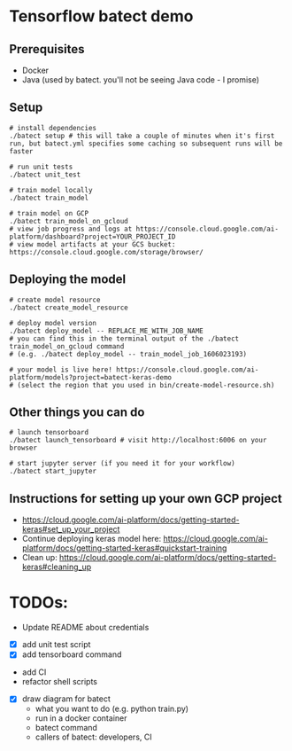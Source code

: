 # Tensorflow batect demo

## Prerequisites

- Docker
- Java (used by batect. you'll not be seeing Java code - I promise)

## Setup

```shell script
# install dependencies
./batect setup # this will take a couple of minutes when it's first run, but batect.yml specifies some caching so subsequent runs will be faster 

# run unit tests
./batect unit_test

# train model locally
./batect train_model

# train model on GCP
./batect train_model_on_gcloud
# view job progress and logs at https://console.cloud.google.com/ai-platform/dashboard?project=YOUR_PROJECT_ID
# view model artifacts at your GCS bucket: https://console.cloud.google.com/storage/browser/
```

## Deploying the model

```shell script
# create model resource
./batect create_model_resource

# deploy model version
./batect deploy_model -- REPLACE_ME_WITH_JOB_NAME 
# you can find this in the terminal output of the ./batect train_model_on_gcloud command 
# (e.g. ./batect deploy_model -- train_model_job_1606023193)

# your model is live here! https://console.cloud.google.com/ai-platform/models?project=batect-keras-demo 
# (select the region that you used in bin/create-model-resource.sh)  
```

## Other things you can do 
```shell script
# launch tensorboard
./batect launch_tensorboard # visit http://localhost:6006 on your browser

# start jupyter server (if you need it for your workflow)
./batect start_jupyter
```


## Instructions for setting up your own GCP project
- https://cloud.google.com/ai-platform/docs/getting-started-keras#set_up_your_project
- Continue deploying keras model here: https://cloud.google.com/ai-platform/docs/getting-started-keras#quickstart-training
- Clean up: https://cloud.google.com/ai-platform/docs/getting-started-keras#cleaning_up


# TODOs:
- Update README about credentials
- [x] add unit test script
- [x] add tensorboard command
- add CI
- refactor shell scripts
- [x] draw diagram for batect
    - what you want to do (e.g. python train.py)
    - run in a docker container
    - batect command
    - callers of batect: developers, CI
